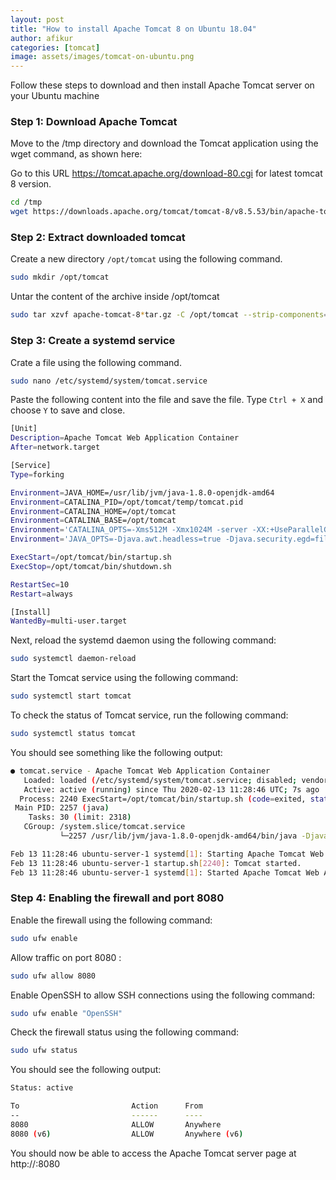 ```yaml
---
layout: post
title: "How to install Apache Tomcat 8 on Ubuntu 18.04"
author: afikur
categories: [tomcat]
image: assets/images/tomcat-on-ubuntu.png
---
```


Follow these steps to download and then install Apache Tomcat server on your Ubuntu
machine

### Step 1: Download Apache Tomcat

Move to the /tmp directory and download the Tomcat application using the wget command, as shown here:

Go to this URL https://tomcat.apache.org/download-80.cgi for latest tomcat 8 version.

```sh
cd /tmp
wget https://downloads.apache.org/tomcat/tomcat-8/v8.5.53/bin/apache-tomcat-8.5.53.tar.gz
```

### Step 2: Extract downloaded tomcat

Create a new directory `/opt/tomcat` using the following command.

```sh
sudo mkdir /opt/tomcat
```

Untar the content of the archive inside /opt/tomcat

```sh
sudo tar xzvf apache-tomcat-8*tar.gz -C /opt/tomcat --strip-components=1
```

### Step 3: Create a systemd service

Crate a file using the following command.

```sh
sudo nano /etc/systemd/system/tomcat.service
```

Paste the following content into the file and save the file. Type `Ctrl + X` and choose `Y` to save and close.

```bash
[Unit]
Description=Apache Tomcat Web Application Container
After=network.target

[Service]
Type=forking

Environment=JAVA_HOME=/usr/lib/jvm/java-1.8.0-openjdk-amd64
Environment=CATALINA_PID=/opt/tomcat/temp/tomcat.pid
Environment=CATALINA_HOME=/opt/tomcat
Environment=CATALINA_BASE=/opt/tomcat
Environment='CATALINA_OPTS=-Xms512M -Xmx1024M -server -XX:+UseParallelGC'
Environment='JAVA_OPTS=-Djava.awt.headless=true -Djava.security.egd=file:/dev/./urandom'

ExecStart=/opt/tomcat/bin/startup.sh
ExecStop=/opt/tomcat/bin/shutdown.sh

RestartSec=10
Restart=always

[Install]
WantedBy=multi-user.target
```

Next, reload the systemd daemon using the following command:

```sh
sudo systemctl daemon-reload
```

Start the Tomcat service using the following command:

```sh
sudo systemctl start tomcat
```

To check the status of Tomcat service, run the following command:

```sh
sudo systemctl status tomcat
```

You should see something like the following output:

```sh
● tomcat.service - Apache Tomcat Web Application Container
   Loaded: loaded (/etc/systemd/system/tomcat.service; disabled; vendor preset: enabled)
   Active: active (running) since Thu 2020-02-13 11:28:46 UTC; 7s ago
  Process: 2240 ExecStart=/opt/tomcat/bin/startup.sh (code=exited, status=0/SUCCESS)
 Main PID: 2257 (java)
    Tasks: 30 (limit: 2318)
   CGroup: /system.slice/tomcat.service
           └─2257 /usr/lib/jvm/java-1.8.0-openjdk-amd64/bin/java -Djava.util.logging.config.file=/opt/tomcat/conf/logging.properties -Djava.util.logging.manager=org.apache.juli.ClassLoaderLogManager -Djava.awt.headless=true -Djava.security

Feb 13 11:28:46 ubuntu-server-1 systemd[1]: Starting Apache Tomcat Web Application Container...
Feb 13 11:28:46 ubuntu-server-1 startup.sh[2240]: Tomcat started.
Feb 13 11:28:46 ubuntu-server-1 systemd[1]: Started Apache Tomcat Web Application Container.
```

### Step 4: Enabling the firewall and port 8080

Enable the firewall using the following command:

```sh
sudo ufw enable
```

Allow traffic on port 8080 :

```sh
sudo ufw allow 8080
```

Enable OpenSSH to allow SSH connections using the following command:

```sh
sudo ufw enable "OpenSSH"
```

Check the firewall status using the following command:

```sh
sudo ufw status
```

You should see the following output:

```sh
Status: active

To                         Action      From
--                         ------      ----
8080                       ALLOW       Anywhere
8080 (v6)                  ALLOW       Anywhere (v6)
```

You should now be able to access the Apache Tomcat server page at http://<IPaddress of the Apache Tomcat>:8080
